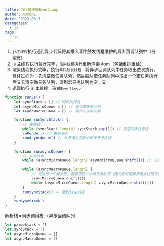 ```yaml
---
title: 伪代码理解EventLoop
author: NOxONE
date: '2023-03-31'
categories:
  - js
tags:
  - js
---
```


1. `js主线程`执行遇到异步代码将其推入事件触发线程维护的异步回调队列中（分宏微）
2. js 主线程执行执行完毕，`渲染线程`执行重新渲染 dom（包括重排重绘）
3. 渲染线程执行完毕，执行`事件触发线程`，将异步回调队列中任务取出依次执行，具体过程为：先清空微任务队列，然后每从宏任务队列中取出一个宏任务执行后又去清空微任务队列，直到宏任务队列为空，又
4. 返回执行 js 主线程，形成`EventLoop`

```js
function runJs() {
	let syncStack = [] // 同步执行栈
	let asyncMicroQueue = [] // 异步微任务队列
	let asyncMacroQueue = [] // 异步宏任务队列

	function runSyncStack() {
		// 主线程
		while (syncStack.length) syncStack.pop()() // 清空同步执行栈
		reRender() // 重新渲染
		runAsyncQueue() // 从任务队列取出异步任务执行
	}

	function runAsyncQueue() {
		// 任务队列
		while (asyncMicroQueue.length) asyncMicroQueue.shift()() // 先清空微任务队列

		while (asyncMacroQueue.length) {
			// 每执行一个异步宏，就要清空一次微任务队列（因为有可能异步宏会往微任务队列push异步微）
			asyncMacroQueue.shift()()
			while (asyncMicroQueue.length) asyncMicroQueue.shift()()
		}
		runSyncStack() // 回到js主线程
	}
	runSyncStack()
}
```

解析栈=>同步调用栈-->异步回调队列

```js
let parseStask = []
let syncStack = []
let asyncMicroQueue = []
let asyncMacroQueue = []
```
